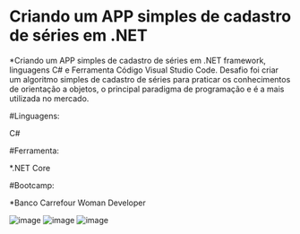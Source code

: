 # Criando um APP simples de cadastro de séries em .NET

*Criando um APP simples de cadastro de séries em .NET framework, linguagens C# e Ferramenta Código Visual Studio Code. 
Desafio  foi criar um algoritmo simples de cadastro de séries para praticar os conhecimentos de orientação a objetos, o principal paradigma de programação e é a mais utilizada no mercado.

#Linguagens:

C#

#Ferramenta:

*.NET  Core

#Bootcamp:

*Banco Carrefour Woman Developer 

![image](https://user-images.githubusercontent.com/101484328/162368533-7e80e80e-9ed4-4314-ac18-f9ae847bc120.png)
![image](https://user-images.githubusercontent.com/101484328/162368734-1f293f58-4631-41ce-a5da-09cf757764e8.png)
![image](https://user-images.githubusercontent.com/101484328/162369154-23e8e5e1-4407-4c16-b514-c77d8a2f096e.png)




